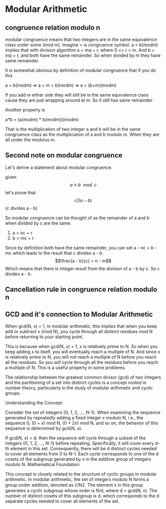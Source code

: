 # Modular Arithmetic


## congruence relation modulo n

modular congruence means that two integers are in the same equivalence class under some (mod m).  Imagine = is congruence symbol.  a = b(modm) implies that with division algorithm a = mq + r, where 0 <= r < m.  And b = mq + r, and both have the same remainder.  So when divided by m they have same remainder.  

It is somewhat obvious by definition of modular congruence that if you do this

a = b(modm) => a + m = b(modm) => a = (b+m)(modm)

If you add m either side they will still be in the same equivalence class cause they are just wrapping around at m.  So it still has same remainder.

Another property is 

 a*b = (a(modm) * b(modm))(modm) 

That is the multiplication of two integer a and b will be in the same congruence class as the multiplication of a and b modulo m.  When they are all under the modulus m. 

## Second note on modular congruence

Let's derive a statement about modular congruence.

given $$a \equiv b \mod c$$ let's prove that $$ c | (a - b) $$ (c divides a - b)

So modular congruence can be thought of as the remainder of a and b when divided by c are the same. 
1. a = nc + r
2. b = mc + r

Since by definition both have the same remainder, you can set a - nc = b - mc which leads to the result that c divides a - b.  $$\frac{a - b}{c} = n - m$$
Which means that there is integer result from the division of a - b by c. So c divides a - b.

## Cancellation rule in congruence relation modulo n

## GCD and it's connection to Modular Arithmetic

When gcd(N, x) = 1, in modular arithmetic, this implies that when you keep add or subtract x (mod N), you cycle through all distinct residues mod N before returning to your starting point.  

This is because when gcd(N, x) = 1, x is relatively prime to N.  So when you keep adding x to itself, you will eventually reach a multiple of N.  And since x is relatively prime to N, you will not reach a multiple of N before you reach all the residues.  So you will cycle through all the residues before you reach a multiple of N.  This is a useful property in some problems.

The relationship between the greatest common divisor (gcd) of two integers and the partitioning of a set into distinct cycles is a concept rooted in number theory, particularly in the study of modular arithmetic and cyclic groups.

Understanding the Concept:

Consider the set of integers {0, 1, 2, ..., N-1}. When examining the sequence generated by repeatedly adding a fixed integer x modulo N, i.e., the sequence 0, (0 + x) mod N, (0 + 2x) mod N, and so on, the behavior of this sequence is determined by gcd(N, x).

If gcd(N, x) = d, then the sequence will cycle through a subset of the integers {0, 1, 2, ..., N-1} before repeating. Specifically, it will cover every d-th element in this set. Consequently, there will be d distinct cycles needed to cover all elements from 0 to N-1. Each cycle corresponds to one of the d cosets of the subgroup generated by x in the additive group of integers modulo N.
Mathematical Foundation:

This concept is closely related to the structure of cyclic groups in modular arithmetic. In modular arithmetic, the set of integers modulo N forms a group under addition, denoted as ℤ/Nℤ. The element x in this group generates a cyclic subgroup whose order is N/d, where d = gcd(N, x). The number of distinct cosets of this subgroup is d, which corresponds to the d separate cycles needed to cover all elements of the set.

